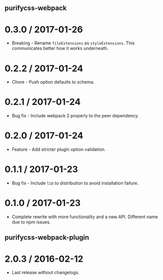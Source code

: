 ## purifycss-webpack

0.3.0 / 2017-01-26
==================

  * Breaking - Rename `fileExtensions` as `styleExtensions`. This communicates better how it works underneath.

0.2.2 / 2017-01-24
==================

  * Chore - Push option defaults to schema.

0.2.1 / 2017-01-24
==================

  * Bug fix - Include webpack 2 properly to the peer dependency.

0.2.0 / 2017-01-24
==================

  * Feature - Add stricter plugin option validation.

0.1.1 / 2017-01-23
==================

  * Bug fix - Include `lib` to distribution to avoid installation failure.

0.1.0 / 2017-01-23
==================

  * Complete rewrite with more functionality and a new API. Different name due to npm issues.

## purifycss-webpack-plugin

2.0.3 / 2016-02-12
==================

  * Last release without changelogs.

